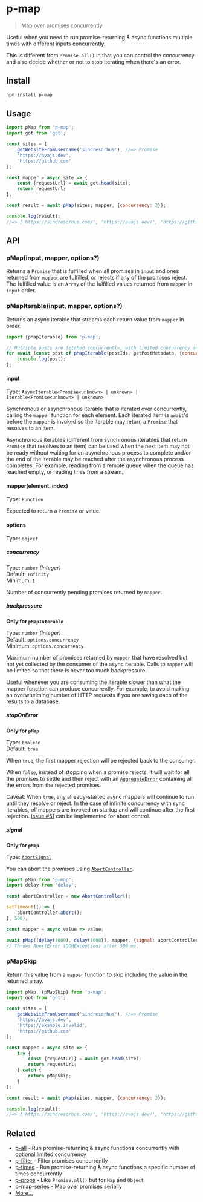 # p-map

> Map over promises concurrently

Useful when you need to run promise-returning & async functions multiple times with different inputs concurrently.

This is different from `Promise.all()` in that you can control the concurrency and also decide whether or not to stop iterating when there's an error.

## Install

```sh
npm install p-map
```

## Usage

```js
import pMap from 'p-map';
import got from 'got';

const sites = [
	getWebsiteFromUsername('sindresorhus'), //=> Promise
	'https://avajs.dev',
	'https://github.com'
];

const mapper = async site => {
	const {requestUrl} = await got.head(site);
	return requestUrl;
};

const result = await pMap(sites, mapper, {concurrency: 2});

console.log(result);
//=> ['https://sindresorhus.com/', 'https://avajs.dev/', 'https://github.com/']
```

## API

### pMap(input, mapper, options?)

Returns a `Promise` that is fulfilled when all promises in `input` and ones returned from `mapper` are fulfilled, or rejects if any of the promises reject. The fulfilled value is an `Array` of the fulfilled values returned from `mapper` in `input` order.

### pMapIterable(input, mapper, options?)

Returns an async iterable that streams each return value from `mapper` in order.

```js
import {pMapIterable} from 'p-map';

// Multiple posts are fetched concurrently, with limited concurrency and backpressure
for await (const post of pMapIterable(postIds, getPostMetadata, {concurrency: 8})) {
	console.log(post);
};
```

#### input

Type: `AsyncIterable<Promise<unknown> | unknown> | Iterable<Promise<unknown> | unknown>`

Synchronous or asynchronous iterable that is iterated over concurrently, calling the `mapper` function for each element. Each iterated item is `await`'d before the `mapper` is invoked so the iterable may return a `Promise` that resolves to an item.

Asynchronous iterables (different from synchronous iterables that return `Promise` that resolves to an item) can be used when the next item may not be ready without waiting for an asynchronous process to complete and/or the end of the iterable may be reached after the asynchronous process completes. For example, reading from a remote queue when the queue has reached empty, or reading lines from a stream.

#### mapper(element, index)

Type: `Function`

Expected to return a `Promise` or value.

#### options

Type: `object`

##### concurrency

Type: `number` *(Integer)*\
Default: `Infinity`\
Minimum: `1`

Number of concurrently pending promises returned by `mapper`.

##### backpressure

**Only for `pMapInterable`**

Type: `number` *(Integer)*\
Default: `options.concurrency`\
Minimum: `options.concurrency`

Maximum number of promises returned by `mapper` that have resolved but not yet collected by the consumer of the async iterable. Calls to `mapper` will be limited so that there is never too much backpressure.

Useful whenever you are consuming the iterable slower than what the mapper function can produce concurrently. For example, to avoid making an overwhelming number of HTTP requests if you are saving each of the results to a database.

##### stopOnError

**Only for `pMap`**

Type: `boolean`\
Default: `true`

When `true`, the first mapper rejection will be rejected back to the consumer.

When `false`, instead of stopping when a promise rejects, it will wait for all the promises to settle and then reject with an [`AggregateError`](https://developer.mozilla.org/en-US/docs/Web/JavaScript/Reference/Global_Objects/AggregateError) containing all the errors from the rejected promises.

Caveat: When `true`, any already-started async mappers will continue to run until they resolve or reject. In the case of infinite concurrency with sync iterables, *all* mappers are invoked on startup and will continue after the first rejection. [Issue #51](https://github.com/sindresorhus/p-map/issues/51) can be implemented for abort control.

##### signal

**Only for `pMap`**

Type: [`AbortSignal`](https://developer.mozilla.org/en-US/docs/Web/API/AbortSignal)

You can abort the promises using [`AbortController`](https://developer.mozilla.org/en-US/docs/Web/API/AbortController).

```js
import pMap from 'p-map';
import delay from 'delay';

const abortController = new AbortController();

setTimeout(() => {
	abortController.abort();
}, 500);

const mapper = async value => value;

await pMap([delay(1000), delay(1000)], mapper, {signal: abortController.signal});
// Throws AbortError (DOMException) after 500 ms.
```

### pMapSkip

Return this value from a `mapper` function to skip including the value in the returned array.

```js
import pMap, {pMapSkip} from 'p-map';
import got from 'got';

const sites = [
	getWebsiteFromUsername('sindresorhus'), //=> Promise
	'https://avajs.dev',
	'https://example.invalid',
	'https://github.com'
];

const mapper = async site => {
	try {
		const {requestUrl} = await got.head(site);
		return requestUrl;
	} catch {
		return pMapSkip;
	}
};

const result = await pMap(sites, mapper, {concurrency: 2});

console.log(result);
//=> ['https://sindresorhus.com/', 'https://avajs.dev/', 'https://github.com/']
```

## Related

- [p-all](https://github.com/sindresorhus/p-all) - Run promise-returning & async functions concurrently with optional limited concurrency
- [p-filter](https://github.com/sindresorhus/p-filter) - Filter promises concurrently
- [p-times](https://github.com/sindresorhus/p-times) - Run promise-returning & async functions a specific number of times concurrently
- [p-props](https://github.com/sindresorhus/p-props) - Like `Promise.all()` but for `Map` and `Object`
- [p-map-series](https://github.com/sindresorhus/p-map-series) - Map over promises serially
- [More…](https://github.com/sindresorhus/promise-fun)
